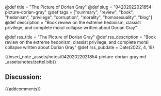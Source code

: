 @def title = "The Picture of Dorian Gray"
@def slug = "04202022021854-picture-dorian-gray"
@def tags = ["summary", "review", "book", "hedonism", "privilege", "corruption", "morality", "homosexuality", "blog"]
@def description = "Book review on the extreme hedonism, classist privilege, and complete moral collapse written about Dorian Gray"

@def rss_title = "The Picture of Dorian Gray"
@def rss_description = "Book review on the extreme hedonism, classist privilege, and complete moral collapse written about Dorian Gray"
@def rss_pubdate = Date(2022, 4, 19)

{{insert_note _assets/notes/04202022021854-picture-dorian-gray.md _assets/notes/zettel.bib}}

## Discussion:

{{addcomments}}
